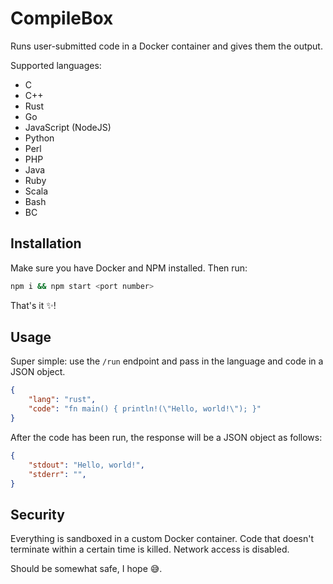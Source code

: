 # CompileBox

Runs user-submitted code in a Docker container and gives them the output.

Supported languages:
* C
* C++
* Rust
* Go
* JavaScript (NodeJS)
* Python
* Perl
* PHP
* Java
* Ruby
* Scala
* Bash
* BC


## Installation

Make sure you have Docker and NPM installed. Then run:

```sh
npm i && npm start <port number>
```

That's it ✨!


## Usage

Super simple: use the `/run` endpoint and pass in the language and code in a
JSON object.

```json
{
	"lang": "rust",
	"code": "fn main() { println!(\"Hello, world!\"); }"
}
```

After the code has been run, the response will be a JSON object as follows:

```json
{
	"stdout": "Hello, world!",
	"stderr": "",
}
```


## Security

Everything is sandboxed in a custom Docker container. Code that doesn't
terminate within a certain time is killed. Network access is disabled.

Should be somewhat safe, I hope 😅.